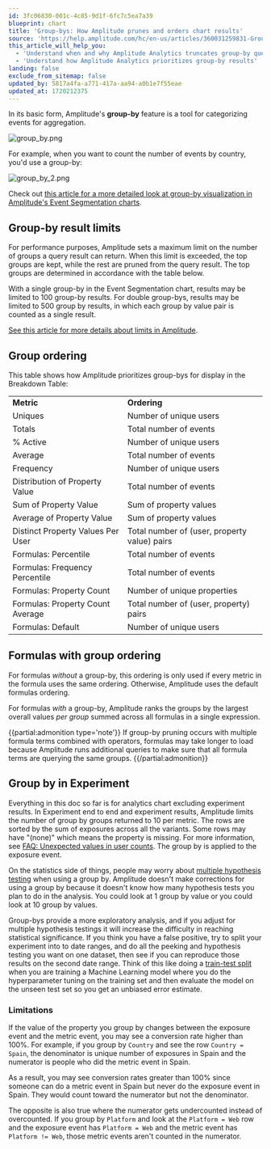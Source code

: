 ```yaml
---
id: 3fc06830-001c-4c85-9d1f-6fc7c5ea7a39
blueprint: chart
title: 'Group-bys: How Amplitude prunes and orders chart results'
source: 'https://help.amplitude.com/hc/en-us/articles/360031259831-Group-bys-How-Amplitude-prunes-and-orders-chart-results'
this_article_will_help_you:
  - 'Understand when and why Amplitude Analytics truncates group-by query results'
  - 'Understand how Amplitude Analytics prioritizes group-by results'
landing: false
exclude_from_sitemap: false
updated_by: 5817a4fa-a771-417a-aa94-a0b1e7f55eae
updated_at: 1720212375
---
```

In its basic form, Amplitude's **group-by** feature is a tool for categorizing events for aggregation. 

![group_by.png](/docs/output/img/charts/group-by-png.png)

For example, when you want to count the number of events by country, you'd use a group-by:

![group_by_2.png](/docs/output/img/charts/group-by-2-png.png)  

Check out [this article for a more detailed look at group-by visualization in Amplitude's Event Segmentation charts](/docs/analytics/charts/build-charts-add-events).

## Group-by result limits

For performance purposes, Amplitude sets a maximum limit on the number of groups a query result can return. When this limit is exceeded, the top groups are kept, while the rest are pruned from the query result. The top groups are determined in accordance with the table below.

With a single group-by in the Event Segmentation chart, results may be limited to 100 group-by results. For double group-bys, results may be limited to 500 group by results, in which each group by value pair is counted as a single result.

[See this article for more details about limits in Amplitude](/docs/faq/limits).

## Group ordering

This table shows how Amplitude prioritizes group-bys for display in the Breakdown Table:

|  |  |
| --- | --- |
| **Metric** | **Ordering** |
| Uniques | Number of unique users |
| Totals | Total number of events |
| % Active | Number of unique users |
| Average | Total number of events |
| Frequency | Number of unique users |
| Distribution of Property Value | Total number of events |
| Sum of Property Value | Sum of property values |
| Average of Property Value | Sum of property values |
| Distinct Property Values Per User | Total number of (user, property value) pairs |
| Formulas: Percentile | Total number of events |
| Formulas: Frequency Percentile | Total number of events |
| Formulas: Property Count | Number of unique properties |
| Formulas: Property Count Average | Total number of (user, property) pairs |
| Formulas: Default | Number of unique users |

## Formulas with group ordering

For formulas *without* a group-by, this ordering is only used if every metric in the formula uses the same ordering. Otherwise, Amplitude uses the default formulas ordering.

For formulas *with* a group-by, Amplitude ranks the groups by the largest overall values *per group* summed across all formulas in a single expression.

{{partial:admonition type='note'}}
If group-by pruning occurs with multiple formula terms combined with operators, formulas may take longer to load because Amplitude runs additional queries to make sure that all formula terms are querying the same groups.
{{/partial:admonition}}

## Group by in Experiment

Everything in this doc so far is for analytics chart excluding experiment results. In Experiment end to end and experiment results, Amplitude limits the number of group by groups returned to 10 per metric. The rows are sorted by the sum of exposures across all the variants. Some rows may have "(none)" which means the property is missing. For more information, see [FAQ: Unexpected values in user counts](/docs/faq/unexpected-values-in-user-counts). The group by is applied to the exposure event.

On the statistics side of things, people may worry about [multiple hypothesis testing](/docs/feature-experiment/advanced-techniques/multiple-hypothesis-testing) when using a group by. Amplitude doesn't make corrections for using a group by because it doesn't know how many hypothesis tests you plan to do in the analysis. You could look at 1 group by value or you could look at 10 group by values. 

Group-bys provide a more exploratory analysis, and if you adjust for multiple hypothesis testings it will increase the difficulty in reaching statistical significance. If you think you have a false positive, try to split your experiment into to date ranges, and do all the peeking and hypothesis testing you want on one dataset, then see if you can reproduce those results on the second date range. Think of this like doing a [train-test split](https://machinelearningmastery.com/train-test-split-for-evaluating-machine-learning-algorithms/) when you are training a Machine Learning model where you do the hyperparameter tuning on the training set and then evaluate the model on the unseen test set so you get an unbiased error estimate.

### Limitations

If the value of the property you group by changes between the exposure event and the metric event, you may see a conversion rate higher than 100%. For example, if you group by `Country` and see the row `Country = Spain`, the denominator is unique number of exposures in Spain and the numerator is people who did the metric event in Spain. 

As a result, you may see conversion rates greater than 100% since someone can do a metric event in Spain but never do the exposure event in Spain. They would count toward the numerator but not the denominator. 

The opposite is also true where the numerator gets undercounted instead of overcounted. If you group by `Platform` and look at the `Platform = Web` row and the exposure event has `Platform = Web` and the metric event has `Platform != Web`, those metric events aren't counted in the numerator.
